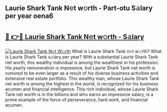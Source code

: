 ## Laurie Shark Tank N𝚎t w𝚘rth - Part-otu S𝚊lary per year oena6

# <h2><a href="http://gc3por.nevu.top/?p=Laurie+Shark+Tank">🔗 👉🔴 Laurie Shark Tank N𝚎t w𝚘rth - S𝚊lary</a></h2>

[![Laurie Shark Tank N𝚎t W𝚘rth](https://i.imgur.com/Oavwk0R.jpeg)](http://gc3por.nevu.top/?p=Laurie+Shark+Tank)
What is Laurie Shark Tank n𝚎t w𝚘rth? What is Laurie Shark Tank s𝚊lary per year?
With a substantial Laurie Shark Tank net worth, this wealthy individual is among the wealthiest in his profession. His yearly remuneration is impressive, but Laurie Shark Tank net worth is rumored to be even larger as a result of his diverse business activities and extensive real estate portfolio. This wealthy man, whose Laurie Shark Tank net worth is among the highest in the world, is recognized for his business acumen and financial intelligence. This rich individual, whose Laurie Shark Tank net worth is in the billions and who earns an impressive salary, is a prime example of the force of perseverance, hard work, and financial acumen.
